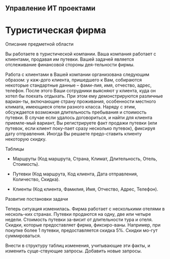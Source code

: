 ## Управление ИТ проектами
# Туристическая фирма

Описание предметной области

Вы работаете в туристической компании. Ваша компания работает с клиентами, продавая им путевки. Вашей задачей является отслеживание финансовой стороны дея-тельности фирмы.

Работа с клиентами в Вашей компании организована следующим образом: у каж-дого клиента, пришедшего к Вам, собираются некоторые стандартные данные – фами-лия, имя, отчество, адрес, телефон. После этого Ваши сотрудники выясняют у клиента, куда он хотел бы поехать отдыхать. При этом ему демонстрируются различные вариан-ты, включающие страну проживания, особенности местного климата, имеющиеся отели разного класса. Наряду с этим, обсуждается возможная длительность пребывания и стоимость путевки. В случае если удалось договориться, и найти для клиента приемле-мый вариант, Вы регистрируете факт продажи путевки (или путевок, если клиент поку-пает сразу несколько путевок), фиксируя дату отправления. Иногда Вы решаете предо-ставить клиенту некоторую скидку.

Таблицы

- Маршруты (Код маршрута, Страна, Климат, Длительность, Отель, Стоимость).

- Путевки (Код маршрута, Код клиента, Дата отправления, Количество, Скидка).

- Клиенты (Код клиента, Фамилия, Имя, Отчество, Адрес, Телефон).

Развитие постановки задачи

Теперь ситуация изменилась. Фирма работает с несколькими отелями в несколь-ких странах. Путевки продаются на одну, две или четыре недели. Стоимость путевки за-висит от длительности тура и отеля. Скидки, которые предоставляет фирма, фиксиро-ваны. Например, при покупке более 1 путевки, предоставляется скидка 5%. Скидки мо-гут суммироваться.

Внести в структуру таблиц изменения, учитывающие эти факты, и изменить суще-ствующие запросы. Добавить новые запросы.
